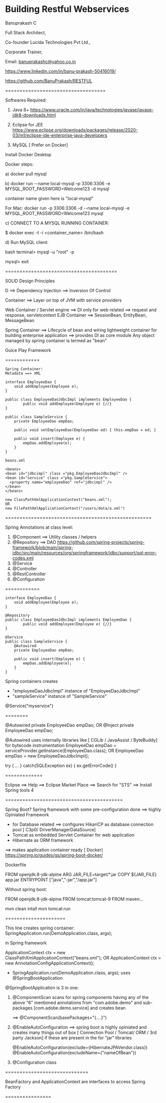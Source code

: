 # Building Restful Webservices

Banuprakash C

Full Stack Architect,

Co-founder Lucida Technologies Pvt Ltd.,

Corporate Trainer,

Email: banuprakashc@yahoo.co.in

https://www.linkedin.com/in/banu-prakash-50416019/


https://github.com/BanuPrakash/RESTFUL

===================================

Softwares Required:
1) Java 8+
	https://www.oracle.com/in/java/technologies/javase/javase-jdk8-downloads.html

2) Eclipse for JEE  
	https://www.eclipse.org/downloads/packages/release/2020-03/m1/eclipse-ide-enterprise-java-developers

3) MySQL  [ Prefer on Docker]

Install Docker Desktop

Docker steps:

a) docker pull mysql

b) docker run --name local-mysql –p 3306:3306 -e MYSQL_ROOT_PASSWORD=Welcome123 -d mysql

container name given here is "local-mysql"

For Mac:
docker run -p 3306:3306 -d --name local-mysql -e MYSQL_ROOT_PASSWORD=Welcome123 mysql


c) CONNECT TO A MYSQL RUNNING CONTAINER:

$ docker exec -t -i <container_name> /bin/bash

d) Run MySQL client:

bash terminal> mysql -u "root" -p

mysql> exit

=======================================

SOLID Design Principles

D ==> Dependency Injection ==> Inversion Of Control

Container ==> Layer on top of JVM with service providers

Web Container / Servlet engine ==> DI only for web related ==> request and response, servletcontext
EJB Container ==> SessionBean, EntityBean, MessageBean

Spring Container ==> Lifecycle of bean and wiring
	lightweight container for building enterprise application ==> provides DI as core module
	Any object managed by spring container is termed as "bean"

Guice
Play Framework

============

	Spring Container:
	Metadata ==> XML

	interface EmployeeDao {
		void addEmployee(Employee e);
	}

	public class EmployeeDaoJdbcImpl implements EmployeeDao {
			public void addEmployee(Employee e) {//}
	}

	public class SampleService {
		private EmployeeDao empDao;

		public void setEmployeeDao(EmployeeDao ed) { this.empDao = ed; }

		public void insert(Employee e) {
			empDao.addEmployee(e);
		}
	}

	beans.xml

	<beans>
    <bean id="jdbcimpl" class ="pkg.EmployeeDaoJdbcImpl" />
    <bean id="service" class ="pkg.SampleService">
      <property name="employeeDao" ref="jdbcimpl" />
   	</bean>
 	</beans>

 	new ClassPathXmlApplicationContext("beans.xml");
 	OR
	new FilePathXmlApplicationContext("/users/data/a.xml")

===================================================

Spring Annotations at class level:

1) @Component
==> Utility classes / helpers 
2) @Repository
==> DAO
https://github.com/spring-projects/spring-framework/blob/main/spring-jdbc/src/main/resources/org/springframework/jdbc/support/sql-error-codes.xml
3) @Service
4) @Controller
5) @RestController
6) @Configuration

============


	interface EmployeeDao {
		void addEmployee(Employee e);
	}

	@Repository
	public class EmployeeDaoJdbcImpl implements EmployeeDao {
			public void addEmployee(Employee e) {//}
	}

	@Service
	public class SampleService {
		@Autowired
		private EmployeeDao empDao;
 
 		public void insert(Employee e) {
			empDao.addEmployee(e);
		}
	}

Spring containers creates
*  "employeeDaoJdbcImpl" instance of "EmployeeDaoJdbcImpl"
* "sampleService" instance of "SampleService"

@Service("myservice")

========

@Autowired
private EmployeeDao empDao;
OR
@Inject
private EmployeeDao empDao;

@Autowired uses internally libraries like [ CGLib / JavaAssist / ByteBuddy] for bytecode instrumentation
EmployeeDao empDao = serviceProvider.getInstance(EmployeeDao.class);
OR
EmployeeDao empDao = new EmployeeDaoJdbcImpl();



try {
	...
} catch(SQLException ex) {
	ex.getErrorCode()
}

=============

Eclipse ==> Help ==> Eclipse Market Place ==> Search for "STS" ==> Install Spring tools 4 

=========================================


Spring Boot?
Spring framework with some pre-configuration done
==> highly Opiniated Framework
* for Database related ==> configures HikariCP as database connection pool [ C3p0/ DriverManagerDataSource]
* Tomcat as embedded Servlet Container for web application
* Hibernate as ORM framework

==> makes application container ready [ Docker]
https://spring.io/guides/gs/spring-boot-docker/

Dockerfile

FROM openjdk:8-jdk-alpine
ARG JAR_FILE=target/*.jar
COPY ${JAR_FILE} app.jar
ENTRYPOINT ["java","-jar","/app.jar"]


Without spring boot:

FROM openjdk:8-jdk-alpine
FROM tomcat:tomcat-9
FROM maven:..

mvn clean intall
mvn tomcat:run

=====================

This line creates spring container:
SpringApplication.run(DemoApplication.class, args);

in Spring framework

ApplicationContext ctx  = new ClassPathXmlApplicationContext("beans.xml");
OR
ApplicationContext ctx  = new AnnotationConfigApplicationContext();

* SpringApplication.run(DemoApplication.class, args); uses @SpringBootApplication

@SpringBootApplication is 3 in one:
1) @ComponentScan
	scans for spring components having any of the above "6" mentioned annotations from "com.adobe.demo" and
	sub-packages [com.adobe.demo.service] and creates bean

	==> @ComponentScan(basePackages="{....}")
2) @EnableAutoConfiguration
	==> spring boot is highly opiniated and creates many things out of box [ Connection Pool / Tomcat/ ORM / 3rd party
	Jackson] if these are present in the for "jar" libraries 

	@EnableAutoConfiguration(exclude={HibernateJPAVendor.class})
	@EnableAutoConfiguration(excludeName={"nameOfBean"})

3) @Configuration class

=============================

BeanFactory and ApplicationContext are interfaces to access Spring Factory

================
